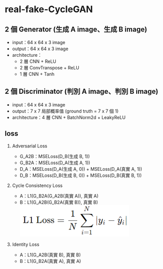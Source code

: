 # real-fake-CycleGAN
## 2 個 Generator (生成 A image、生成 B image)
- input：64 x 64 x 3 image
- output：64 x 64 x 3 image
- architecture：
    - 2 層 CNN + ReLU
    - 2 層 ConvTranspose + ReLU
    - 1 層 CNN + Tanh

## 2 個 Discriminator (判別 A image、判別 B image)
- input：64 x 64 x 3 image
- output：7 x 7 局部概率值 (ground truth = 7 x 7 個 1)
- architecture：4 層 CNN + BatchNorm2d + LeakyReLU

## loss
1. Adversarial Loss
    - G_A2B：MSELoss(D_B(生成 B, 1))
    - G_B2A：MSELoss(D_A(生成 A, 1))
    - D_A：MSELoss(D_A(生成 A, 0)) + MSELoss(D_A(真實 A, 1))
    - D_B：MSELoss(D_B(生成 B, 0)) + MSELoss(D_B(真實 B, 1))

2. Cycle Consistency Loss
    - A：L1(G_B2A(G_A2B(真實 A)), 真實 A)
    - B：L1(G_A2B(G_B2A(真實 B)), 真實 B)  
    ![alt text](L1_Loss.png)

3. Identity Loss
    - A：L1(G_A2B(真實 B), 真實 B)
    - B：L1(G_B2A(真實 A), 真實 A)
    
